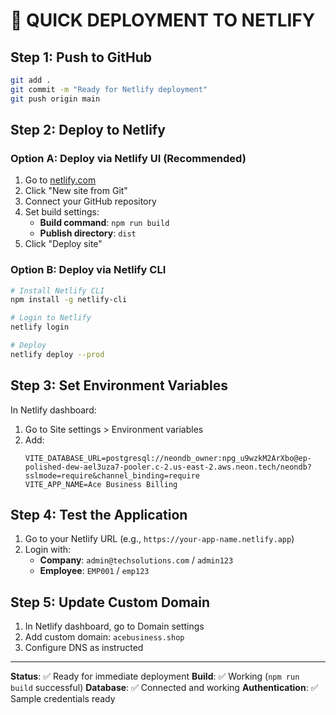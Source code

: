 # 🚀 QUICK DEPLOYMENT TO NETLIFY

## **Step 1: Push to GitHub**
```bash
git add .
git commit -m "Ready for Netlify deployment"
git push origin main
```

## **Step 2: Deploy to Netlify**

### **Option A: Deploy via Netlify UI (Recommended)**
1. Go to [netlify.com](https://netlify.com)
2. Click "New site from Git"
3. Connect your GitHub repository
4. Set build settings:
   - **Build command**: `npm run build`
   - **Publish directory**: `dist`
5. Click "Deploy site"

### **Option B: Deploy via Netlify CLI**
```bash
# Install Netlify CLI
npm install -g netlify-cli

# Login to Netlify
netlify login

# Deploy
netlify deploy --prod
```

## **Step 3: Set Environment Variables**
In Netlify dashboard:
1. Go to Site settings > Environment variables
2. Add:
   ```
   VITE_DATABASE_URL=postgresql://neondb_owner:npg_u9wzkM2ArXbo@ep-polished-dew-ael3uza7-pooler.c-2.us-east-2.aws.neon.tech/neondb?sslmode=require&channel_binding=require
   VITE_APP_NAME=Ace Business Billing
   ```

## **Step 4: Test the Application**
1. Go to your Netlify URL (e.g., `https://your-app-name.netlify.app`)
2. Login with:
   - **Company**: `admin@techsolutions.com` / `admin123`
   - **Employee**: `EMP001` / `emp123`

## **Step 5: Update Custom Domain**
1. In Netlify dashboard, go to Domain settings
2. Add custom domain: `acebusiness.shop`
3. Configure DNS as instructed

---

**Status**: ✅ Ready for immediate deployment
**Build**: ✅ Working (`npm run build` successful)
**Database**: ✅ Connected and working
**Authentication**: ✅ Sample credentials ready 
